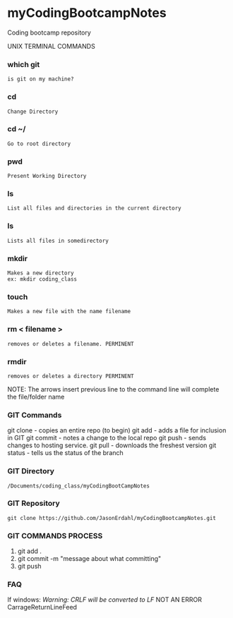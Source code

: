 # myCodingBootcampNotes
Coding bootcamp repository


UNIX TERMINAL COMMANDS
### which git
    is git on my machine?
### cd
    Change Directory
### cd ~/
    Go to root directory
### pwd
    Present Working Directory
### ls
    List all files and directories in the current directory
### ls <somedirectory>
    Lists all files in somedirectory
### mkdir
    Makes a new directory
    ex: mkdir coding_class
### touch <some filename>
    Makes a new file with the name filename
### rm < filename >
    removes or deletes a filename. PERMINENT
### rmdir <directory>
    removes or deletes a directory PERMINENT

NOTE:   The <up> <down> arrows insert previous line to the command line
        <tab> will complete the file/folder name 

### GIT Commands
git clone   - copies an entire repo (to begin)
git add     - adds a file for inclusion in GIT
git commit  - notes a change to the local repo
git push    - sends changes to hosting service.
git pull    - downloads the freshest version
git status  - tells us the status of the branch

### GIT Directory
    /Documents/coding_class/myCodingBootCampNotes

### GIT Repository
    git clone https://github.com/JasonErdahl/myCodingBootcampNotes.git

### GIT COMMANDS PROCESS
1. git add .
2. git commit -m "message about what committing"
3. git push

### FAQ
If windows: *Warning: CRLF will be converted to LF*  NOT AN ERROR CarrageReturnLineFeed
